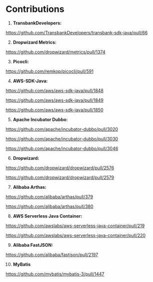 # Contributions 

1. **TransbankDevelopers:**

https://github.com/TransbankDevelopers/transbank-sdk-java/pull/66

2. **Dropwizard Metrics:**

https://github.com/dropwizard/metrics/pull/1374

3. **Picocli:**

https://github.com/remkop/picocli/pull/591

4. **AWS-SDK-Java:**

https://github.com/aws/aws-sdk-java/pull/1848

https://github.com/aws/aws-sdk-java/pull/1849

https://github.com/aws/aws-sdk-java/pull/1850

5. **Apache Incubator Dubbo:**

https://github.com/apache/incubator-dubbo/pull/3020

https://github.com/apache/incubator-dubbo/pull/3030

https://github.com/apache/incubator-dubbo/pull/3046

6. **Dropwizard:**

https://github.com/dropwizard/dropwizard/pull/2576

https://github.com/dropwizard/dropwizard/pull/2579

7. **Alibaba Arthas:**

https://github.com/alibaba/arthas/pull/379

https://github.com/alibaba/arthas/pull/380

8. **AWS Serverless Java Container:**

https://github.com/awslabs/aws-serverless-java-container/pull/219

https://github.com/awslabs/aws-serverless-java-container/pull/220

9. **Alibaba FastJSON:**

https://github.com/alibaba/fastjson/pull/2197

10. **MyBatis**

https://github.com/mybatis/mybatis-3/pull/1447
